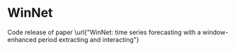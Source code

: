 # WinNet
Code release of paper \url{"WinNet: time series forecasting with a window-enhanced period extracting and interacting"}
